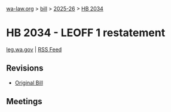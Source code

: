 [wa-law.org](/) > [bill](/bill/) > [2025-26](/bill/2025-26/) > [HB 2034](/bill/2025-26/hb/2034/)

# HB 2034 - LEOFF 1 restatement
[leg.wa.gov](https://app.leg.wa.gov/billsummary?BillNumber=2034&Year=2025&Initiative=false) | [RSS Feed](./rss.xml)

## Revisions
* [Original Bill](1/)

## Meetings